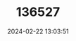 ---
title: "136527"
category: "Cricetulus tibetanus"
draft: false
date: 2024-02-22 13:03:51
languages:
  Chinese: ["Zang Cangshu"]
  English: ["Tibetan Dwarf Hamster"]
---